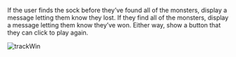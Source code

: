 If the user finds the sock before they’ve found all of the monsters, display a message letting them know they lost. If they find all of the monsters, display a message letting them know they’ve won. Either way, show a button that they can click to play again.

![trackWin](https://user-images.githubusercontent.com/44428775/98564615-d9e03180-22ac-11eb-9788-2cf456261bf1.gif)